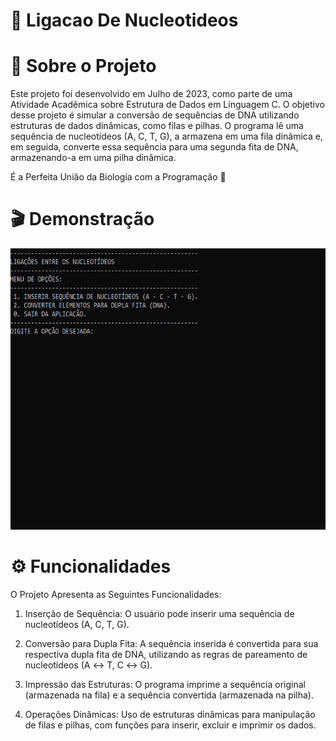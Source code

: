 # 🧬 Ligacao De Nucleotideos 

# 📌 Sobre o Projeto 

Este projeto foi desenvolvido em Julho de 2023, como parte de uma Atividade Acadêmica sobre Estrutura de Dados em Linguagem C. O objetivo desse projeto é simular a conversão de sequências de DNA utilizando estruturas de dados dinâmicas, como filas e pilhas. O programa lê uma sequência de nucleotídeos (A, C, T, G), a armazena em uma fila dinâmica e, em seguida, converte essa sequência para uma segunda fita de DNA, armazenando-a em uma pilha dinâmica.

É a Perfeita União da Biologia com a Programação 🍃
##
# 🎬 Demonstração 

<p align="center">
  <img width="600" height="450" src="assets/ligação-de-nucleotideos (GIF).gif">
</p>

# ⚙️ Funcionalidades

O Projeto Apresenta as Seguintes Funcionalidades:

1. Inserção de Sequência: O usuário pode inserir uma sequência de nucleotídeos (A, C, T, G).

2. Conversão para Dupla Fita: A sequência inserida é convertida para sua respectiva dupla fita de DNA, utilizando as regras de pareamento de nucleotídeos (A ↔ T, C ↔ G).
   
3. Impressão das Estruturas: O programa imprime a sequência original (armazenada na fila) e a sequência convertida (armazenada na pilha).

4. Operações Dinâmicas: Uso de estruturas dinâmicas para manipulação de filas e pilhas, com funções para inserir, excluir e imprimir os dados.

